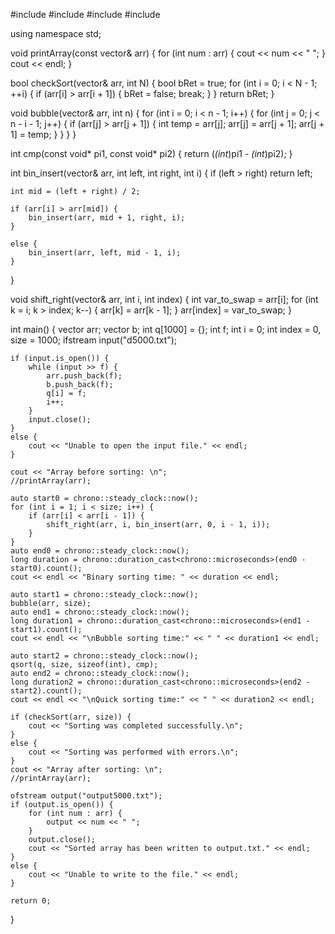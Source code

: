#include <iostream>
#include <fstream>
#include <vector>
#include <chrono>

using namespace std;

void printArray(const vector<int>& arr) {
    for (int num : arr) {
        cout << num << " ";
    }
    cout << endl;
}

bool checkSort(vector<int>& arr, int N) {
    bool bRet = true;
    for (int i = 0; i < N - 1; ++i) {
        if (arr[i] > arr[i + 1]) {
            bRet = false;
            break;
        }
    }
    return bRet;
}

void bubble(vector<int>& arr, int n) {
    for (int i = 0; i < n - 1; i++) {
        for (int j = 0; j < n - i - 1; j++) {
            if (arr[j] > arr[j + 1]) {
                int temp = arr[j];
                arr[j] = arr[j + 1];
                arr[j + 1] = temp;
            }
        }
    }
}

int cmp(const void* pi1, const void* pi2) {
    return (*(int*)pi1 - *(int*)pi2);
}

int bin_insert(vector<int>& arr, int left, int right, int i)
{
    if (left > right)
        return left;

    int mid = (left + right) / 2;

    if (arr[i] > arr[mid]) {
        bin_insert(arr, mid + 1, right, i);
    }

    else {
        bin_insert(arr, left, mid - 1, i);
    }
}

void shift_right(vector<int>& arr, int i, int index)
{
    int var_to_swap = arr[i];
    for (int k = i; k > index; k--) {
        arr[k] = arr[k - 1];
    }
    arr[index] = var_to_swap;
}

int main()
{
    vector<int> arr;
    vector<int> b;
    int q[1000] = {};
    int f;
    int i = 0;
    int index = 0, size = 1000;
    ifstream input("d5000.txt");

    if (input.is_open()) {
        while (input >> f) {
            arr.push_back(f);
            b.push_back(f);
            q[i] = f;
            i++;
        }
        input.close();
    }
    else {
        cout << "Unable to open the input file." << endl;
    }

    cout << "Array before sorting: \n";
    //printArray(arr);

    auto start0 = chrono::steady_clock::now();
    for (int i = 1; i < size; i++) {
        if (arr[i] < arr[i - 1]) {
            shift_right(arr, i, bin_insert(arr, 0, i - 1, i));
        }
    }
    auto end0 = chrono::steady_clock::now();
    long duration = chrono::duration_cast<chrono::microseconds>(end0 - start0).count();
    cout << endl << "Binary sorting time: " << duration << endl;

    auto start1 = chrono::steady_clock::now();
    bubble(arr, size);
    auto end1 = chrono::steady_clock::now();
    long duration1 = chrono::duration_cast<chrono::microseconds>(end1 - start1).count();
    cout << endl << "\nBubble sorting time:" << " " << duration1 << endl;

    auto start2 = chrono::steady_clock::now();
    qsort(q, size, sizeof(int), cmp);
    auto end2 = chrono::steady_clock::now();
    long duration2 = chrono::duration_cast<chrono::microseconds>(end2 - start2).count();
    cout << endl << "\nQuick sorting time:" << " " << duration2 << endl;

    if (checkSort(arr, size)) {
        cout << "Sorting was completed successfully.\n";
    }
    else {
        cout << "Sorting was performed with errors.\n";
    }
    cout << "Array after sorting: \n";
    //printArray(arr);

    ofstream output("output5000.txt");
    if (output.is_open()) {
        for (int num : arr) {
            output << num << " ";
        }
        output.close();
        cout << "Sorted array has been written to output.txt." << endl;
    }
    else {
        cout << "Unable to write to the file." << endl;
    }

    return 0;
}

